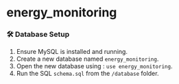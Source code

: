 # energy_monitoring
### 🛠️ Database Setup
1. Ensure MySQL is installed and running.
2. Create a new database named `energy_monitoring`.
3. Open the new database using : `use energy_monitoring`.
4. Run the SQL `schema.sql` from the `/database` folder.
   

